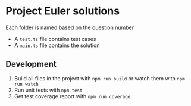 # Project Euler solutions

Each folder is named based on the question number

* A `test.ts` file contains test cases
* A `main.ts` file contains the solution

## Development

1. Build all files in the project with `npm run build` or watch them with `npm run watch`
2. Run unit tests with `npm test`
3. Get test coverage report with `npm run coverage`
